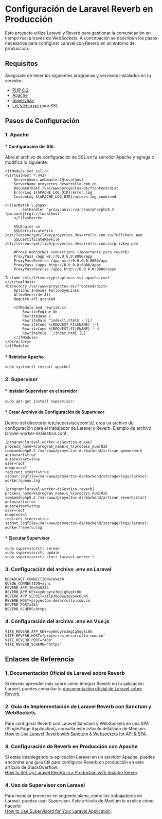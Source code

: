 # Configuración de Laravel Reverb en Producción

Este proyecto utiliza Laravel y Reverb para gestionar la comunicación en tiempo real a través de WebSockets. A continuación se describen los pasos necesarios para configurar Laravel con Reverb en un entorno de producción.

## Requisitos

Asegúrate de tener los siguientes programas y servicios instalados en tu servidor:

- [PHP 8.2](https://www.php.net/)
- [Apache](https://httpd.apache.org/)
- [Supervisor](http://supervisord.org/)
- [Let's Encrypt](https://letsencrypt.org/) para SSL

## Pasos de Configuración

### 1. Apache
#### * Configuración del SSL

Abre el archivo de configuración de SSL en tu servidor Apache y agrega o modifica lo siguiente:

    <IfModule mod_ssl.c>
    <VirtualHost *:443>
        ServerAdmin webmaster2@localhost
        ServerName proyectos.desarrollo.com.co
        DocumentRoot /var/www/proyectos-ds/frontend/dist
        ErrorLog ${APACHE_LOG_DIR}/error.log
        CustomLog ${APACHE_LOG_DIR}/access.log combined

    <FilesMatch \.php$>
            SetHandler "proxy:unix:/var/run/php/php8.3-fpm.sock|fcgi://localhost"
        </FilesMatch>
        
        SSLEngine on
        SSLCertificateFile /etc/letsencrypt/live/proyectos.desarrollo.com.co/fullchain.pem
        SSLCertificateKeyFile /etc/letsencrypt/live/proyectos.desarrollo.com.co/privkey.pem

        #Proxy WebSocket connections (importante para reverb)
        ProxyPass /app ws://0.0.0.0:8080/app
        ProxyPassReverse /app ws://0.0.0.0:8080/app
        ProxyPass /apps http://0.0.0.0:8080/apps
        ProxyPassReverse /apps http://0.0.0.0:8080/apps

    Include /etc/letsencrypt/options-ssl-apache.conf
    </VirtualHost>
    <Directory /var/www/proyectos-ds/frontend/dist>
        Options Indexes FollowSymLinks
        AllowOverride All
        Require all granted

        <IfModule mod_rewrite.c>
            RewriteEngine On
            RewriteBase /
            RewriteRule ^index\\.html$ - [L]
            RewriteCond %{REQUEST_FILENAME} !-f
            RewriteCond %{REQUEST_FILENAME} !-d
            RewriteRule . /index.html [L]
        </IfModule>
    </Directory>
    </IfModule> 
#### * Reiniciar Apache
    sudo systemctl restart apache2

### 2. Supervisor
#### * Instalar Supervisor en el servidor

    sudo apt-get install supervisor: 
#### * Crear Archivo de Configuración de Supervisor
Dentro del directorio /etc/supervisor/conf.d/, crea un archivo de configuración para el trabajador de Laravel y Reverb. Ejemplo de archivo laravel-worker-dsGestion.conf:

    [program:laravel-worker-dsGestion-queue]
    process_name=%(program_name)s_%(process_num)02d
    command=php8.2 /var/www/proyectos-ds/backend/artisan queue:work
    autostart=true
    autorestart=true
    user=root
    numprocs=1
    redirect_stderr=true
    stdout_logfile=/var/www/proyectos-ds/backend/storage/logs/laravel-worker/queue.log

    [program:laravel-worker-dsGestion-reverb]
    process_name=%(program_name)s_%(process_num)02d
    command=php8.2 /var/www/proyectos-ds/backend/artisan reverb:start
    autostart=true
    autorestart=true
    user=root
    numprocs=1
    redirect_stderr=true
    stdout_logfile=/var/www/proyectos-ds/backend/storage/logs/laravel-worker/reverb.log

#### * Ejecutar Supervisor
    sudo supervisorctl reread
    sudo supervisorctl update
    sudo supervisorctl start laravel-worker:*

### 3. Configuración del archivo .env en Laravel

    BROADCAST_CONNECTION=reverb
    QUEUE_CONNECTION=sync
    REVERB_APP_ID=948232
    REVERB_APP_KEY=xy0noyro3mg1g5qgtc8m
    REVERB_APP_SECRET=zilp38c0wwsqvo4c6uxh
    REVERB_HOST=proyectos.desarrollo.com.co
    REVERB_PORT=443
    REVERB_SCHEME=https

### 4. Configuración del archivo .env en Vue.js

    VITE_REVERB_APP_KEY=xy0noyro3mg1g5qgtc8m
    VITE_REVERB_HOST="proyectos.desarrollo.com.co"
    VITE_REVERB_PORT="433"
    VITE_REVERB_SCHEME="https"


## Enlaces de Referencia

### 1. **Documentación Oficial de Laravel sobre Reverb**
Si deseas aprender más sobre cómo integrar Reverb en tu aplicación Laravel, puedes consultar la [documentación oficial de Laravel sobre Reverb](https://laravel.com/docs/11.x/reverb).

### 2. **Guía de Implementación de Laravel Reverb con Sanctum y WebSockets**
Para configurar Reverb con Laravel Sanctum y WebSockets en una SPA (Single Page Application), consulta este artículo detallado de Medium:  
[How to Use Laravel Reverb with Sanctum & Websockets for API & SPA](https://medium.com/@datascale/how-to-use-laravel-reverb-with-sanctum-websockets-for-api-spa-e1391f9843be).

### 3. **Configuración de Reverb en Producción con Apache**
Si estás desplegando tu aplicación Laravel en un servidor Apache, puedes encontrar una guía útil para configurar Reverb en producción en este artículo de StackOverflow:  
[How to Set Up Laravel Reverb in a Production with Apache Server](https://stackoverflow.com/questions/78679529/how-to-set-up-laravel-reverb-in-a-production-with-apache-server).

### 4. **Uso de Supervisor con Laravel**
Para manejar procesos en segundo plano, como los trabajadores de Laravel, puedes usar Supervisor. Este artículo de Medium te explica cómo hacerlo:  
[How to Use Supervisord for Your Laravel Application](https://medium.com/@danielarcher/how-to-use-supervisord-for-your-laravel-application-66015f104703).
